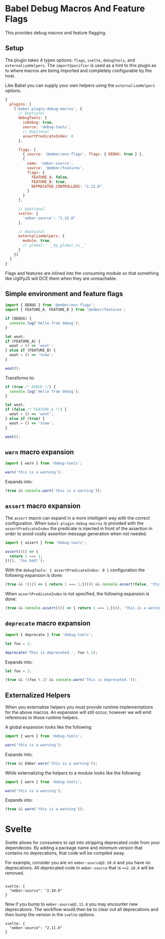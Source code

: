 # Babel Debug Macros And Feature Flags

This provides debug macros and feature flagging.

## Setup

The plugin takes 4 types options: `flags`, `svelte`, `debugTools`, and
`externalizeHelpers`. The `importSpecifier` is used as a hint to this plugin as
to where macros are being imported and completely configurable by the host.

Like Babel you can supply your own helpers using the `externalizeHelpers`
options.

```js
{
  plugins: [
    ['babel-plugin-debug-macros', {
      // @optional
      debugTools: {
        isDebug: true,
        source: 'debug-tools',
        // @optional
        assertPredicateIndex: 0
      },

      flags: [
        { source: '@ember/env-flags', flags: { DEBUG: true } },
        {
          name: 'ember-source',
          source: '@ember/features',
          flags: {
            FEATURE_A: false,
            FEATURE_B: true,
            DEPRECATED_CONTROLLERS: "2.12.0"
          }
        }
      ],

      // @optional
      svelte: {
        'ember-source': "2.15.0"
      },

      // @optional
      externalizeHelpers: {
        module: true,
        // global: '__my_global_ns__'
      }
    }]
  ]
}
```

Flags and features are inlined into the consuming module so that something like UglifyJS will DCE them when they are unreachable.

## Simple environment and feature flags

```javascript
import { DEBUG } from '@ember/env-flags';
import { FEATURE_A, FEATURE_B } from '@ember/features';

if (DEBUG) {
  console.log('Hello from debug');
}

let woot;
if (FEATURE_A) {
  woot = () => 'woot';
} else if (FEATURE_B) {
  woot = () => 'toow';
}

woot();
```

Transforms to:

```javascript
if (true /* DEBUG */) {
  console.log('Hello from debug');
}

let woot;
if (false /* FEATURE_A */) {
  woot = () => 'woot';
} else if (true) {
  woot = () => 'toow';
}

woot();
```

## `warn` macro expansion

```javascript
import { warn } from 'debug-tools';

warn('this is a warning');
```

Expands into:

```javascript
(true && console.warn('this is a warning'));
```

## `assert` macro expansion

The `assert` macro can expand in a more intelligent way with the correct
configuration. When `babel-plugin-debug-macros` is provided with the
`assertPredicateIndex` the predicate is injected in front of the assertion
in order to avoid costly assertion message generation when not needed.

```javascript
import { assert } from 'debug-tools';

assert((() => {
  return 1 === 1;
})(), 'You bad!');
```

With the `debugTools: { assertPredicateIndex: 0 }` configuration the following expansion is done:

```js
(true && !((() => { return 1 === 1;})()) && console.assert(false, 'this is a warning'));
```

When `assertPredicateIndex` is not specified, the following expansion is done:

```javascript
(true && console.assert((() => { return 1 === 1;})(), 'this is a warning'));
```

## `deprecate` macro expansion

```javascript
import { deprecate } from 'debug-tools';

let foo = 2;

deprecate('This is deprecated.', foo % 2);
```

Expands into:

```javascript
let foo = 2;

(true && !(foo % 2) && console.warn('This is deprecated.'));
```

## Externalized Helpers

When you externalize helpers you must provide runtime implementations for the
above macros. An expansion will still occur, however we will emit references to
those runtime helpers.

A global expansion looks like the following:

```javascript
import { warn } from 'debug-tools';

warn('this is a warning');
```

Expands into:

```javascript
(true && Ember.warn('this is a warning'));
```

While externalizing the helpers to a module looks like the following:

```javascript
import { warn } from 'debug-tools';

warn('this is a warning');
```

Expands into:

```javascript
(true && warn('this is a warning'));
```

# Svelte

Svelte allows for consumers to opt into stripping deprecated code from your
dependecies. By adding a package name and minimum version that contains no
deprecations, that code will be compiled away.

For example, consider you are on `ember-source@2.10.0` and you have no
deprecations. All deprecated code in `ember-source` that is `<=2.10.0` will be
removed.

```

svelte: {
  "ember-source": "2.10.0"
}

```

Now if you bump to `ember-source@2.11.0` you may encounter new deprecations.
The workflow would then be to clear out all deprecations and then bump the
version in the `svelte` options.

```
svelte: {
  "ember-source": "2.11.0"
}
```
